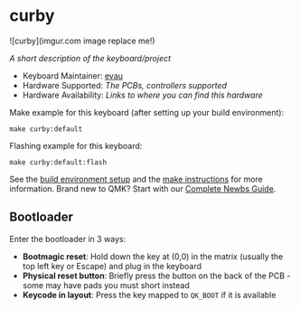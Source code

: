 # curby

![curby](imgur.com image replace me!)

*A short description of the keyboard/project*

* Keyboard Maintainer: [evau](https://github.com/evau)
* Hardware Supported: *The PCBs, controllers supported*
* Hardware Availability: *Links to where you can find this hardware*

Make example for this keyboard (after setting up your build environment):

    make curby:default

Flashing example for this keyboard:

    make curby:default:flash

See the [build environment setup](https://docs.qmk.fm/#/getting_started_build_tools) and the [make instructions](https://docs.qmk.fm/#/getting_started_make_guide) for more information. Brand new to QMK? Start with our [Complete Newbs Guide](https://docs.qmk.fm/#/newbs).

## Bootloader

Enter the bootloader in 3 ways:

* **Bootmagic reset**: Hold down the key at (0,0) in the matrix (usually the top left key or Escape) and plug in the keyboard
* **Physical reset button**: Briefly press the button on the back of the PCB - some may have pads you must short instead
* **Keycode in layout**: Press the key mapped to `QK_BOOT` if it is available
